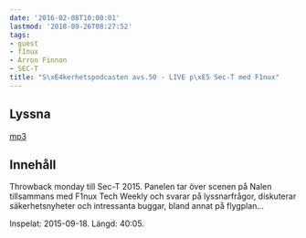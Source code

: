 ```yaml
---
date: '2016-02-08T10:00:01'
lastmod: '2018-09-26T08:27:52'
tags:
- guest
- f1nux
- Arron Finnon
- SEC-T
title: "S\xE4kerhetspodcasten avs.50 - LIVE p\xE5 Sec-T med F1nux"
---
```

## Lyssna

[mp3](http://traffic.libsyn.com/sakerhetspodcasten/0x08_Sec-T_Sakerhetspodcasten_and_Finux_Tech_Weekly_mixdown.mp3)

## Innehåll

Throwback monday till Sec-T 2015. Panelen tar över scenen på Nalen tillsammans med
F1nux Tech Weekly och svarar på lyssnarfrågor, diskuterar säkerhetsnyheter och intressanta
buggar, bland annat på flygplan...

Inspelat: 2015-09-18. Längd: 40:05.
